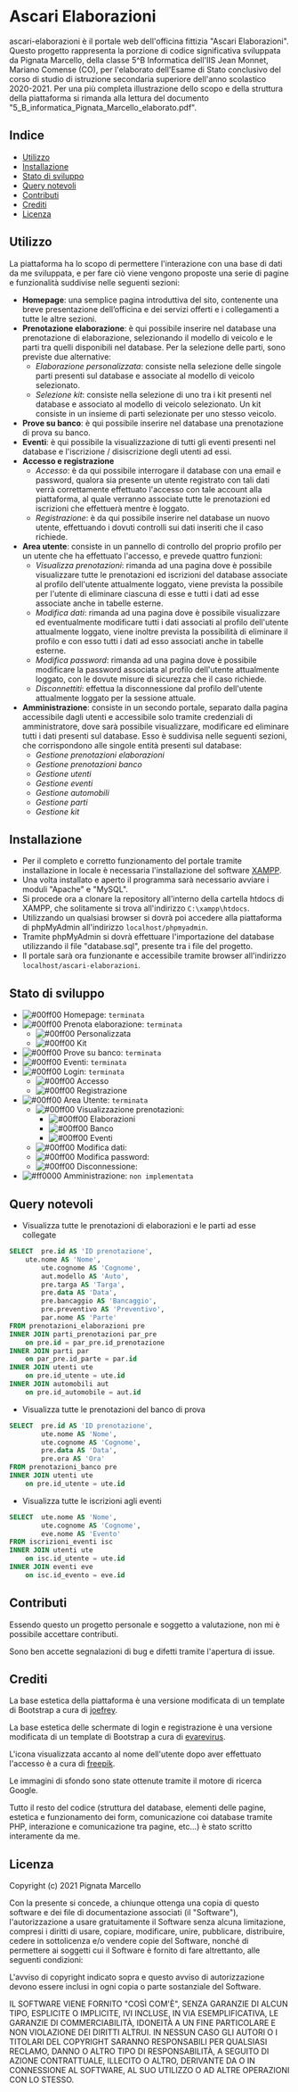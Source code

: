 # Ascari Elaborazioni
ascari-elaborazioni è il portale web dell'officina fittizia "Ascari Elaborazioni". Questo progetto rappresenta la porzione di codice significativa sviluppata da Pignata Marcello, della classe 5^B Informatica dell'IIS Jean Monnet, Mariano Comense (CO), per l'elaborato dell'Esame di Stato conclusivo del corso di studio di istruzione secondaria superiore dell'anno scolastico 2020-2021. Per una più completa illustrazione dello scopo e della struttura della piattaforma si rimanda alla lettura del documento "5_B_informatica_Pignata_Marcello_elaborato.pdf".

## Indice

* [Utilizzo](#utilizzo)
* [Installazione](#installazione)
* [Stato di sviluppo](#stato-di-sviluppo)
* [Query notevoli](#query-notevoli)
* [Contributi](#contributi)
* [Crediti](#crediti)
* [Licenza](#licenza)

## Utilizzo
	 
La piattaforma ha lo scopo di permettere l'interazione con una base di dati da me sviluppata, e per fare ciò viene vengono proposte una serie di pagine e funzionalità suddivise nelle seguenti sezioni:
* **Homepage**: una semplice pagina introduttiva del sito, contenente una breve presentazione dell’officina e dei servizi offerti e i collegamenti a tutte le altre sezioni.
* **Prenotazione elaborazione**: è qui possibile inserire nel database una prenotazione di elaborazione, selezionando il modello di veicolo e le parti tra quelli disponibili nel database. Per la selezione delle parti, sono previste due alternative:
  * *Elaborazione personalizzata*: consiste nella selezione delle singole parti presenti sul database e associate al modello di veicolo selezionato.
  * *Selezione kit*: consiste nella selezione di uno tra i kit presenti nel database e associato al modello di veicolo selezionato. Un kit consiste in un insieme di parti selezionate per uno stesso veicolo.
* **Prove su banco**: è qui possibile inserire nel database una prenotazione di prova su banco.
* **Eventi**: è qui possibile la visualizzazione di tutti gli eventi presenti nel database e l'iscrizione / disiscrizione degli utenti ad essi.
* **Accesso e registrazione**
  * *Accesso*: è da qui possibile interrogare il database con una email e password, qualora sia presente un utente registrato con tali dati verrà correttamente effettuato l'accesso con tale account alla piattaforma, al quale verranno associate tutte le prenotazioni ed iscrizioni che effettuerà mentre è loggato.
  * *Registrazione*: è da qui possibile inserire nel database un nuovo utente, effettuando i dovuti controlli sui dati inseriti che il caso richiede.
* **Area utente**: consiste in un pannello di controllo del proprio profilo per un utente che ha effettuato l'accesso, e prevede quattro funzioni:
  * *Visualizza prenotazioni*: rimanda ad una pagina dove è possibile visualizzare tutte le prenotazioni ed iscrizioni del database associate al profilo dell'utente attualmente loggato, viene prevista la possibile per l'utente di eliminare ciascuna di esse e tutti i dati ad esse associate anche in tabelle esterne.
  * *Modifica dati*: rimanda ad una pagina dove è possibile visualizzare ed eventualmente modificare tutti i dati associati al profilo dell'utente attualmente loggato, viene inoltre prevista la possibilità di eliminare il profilo e con esso tutti i dati ad esso associati anche in tabelle esterne.
  * *Modifica password*: rimanda ad una pagina dove è possibile modificare la password associata al profilo dell'utente attualmente loggato, con le dovute misure di sicurezza che il caso richiede.
  * *Disconnettiti*: effettua la disconnessione dal profilo dell'utente attualmente loggato per la sessione attuale.
* **Amministrazione**: consiste in un secondo portale, separato dalla pagina accessibile dagli utenti e accessibile solo tramite credenziali di amministratore, dove sarà possibile visualizzare, modificare ed eliminare tutti i dati presenti sul database. Esso è suddivisa nelle seguenti sezioni, che corrispondono alle singole entità presenti sul database:
  * *Gestione prenotazioni elaborazioni*
  * *Gestione prenotazioni banco*
  * *Gestione utenti*
  * *Gestione eventi*
  * *Gestione automobili*
  * *Gestione parti*
  * *Gestione kit*

## Installazione
* Per il completo e corretto funzionamento del portale tramite installazione in locale è necessaria l'installazione del software [XAMPP](https://www.apachefriends.org/).
* Una volta installato e aperto il programma sarà necessario avviare i moduli  "Apache" e "MySQL".
* Si procede ora a clonare la repository all'interno della cartella htdocs di XAMPP, che solitamente si trova all'indirizzo `C:\xampp\htdocs`.
* Utilizzando un qualsiasi browser si dovrà poi accedere alla piattaforma di phpMyAdmin all'indirizzo `localhost/phpmyadmin`.
* Tramite phpMyAdmin si dovrà effettuare l'importazione del database utilizzando il file "database.sql", presente tra i file del progetto.
* Il portale sarà ora funzionante e accessibile tramite browser all'indirizzo `localhost/ascari-elaborazioni`.

## Stato di sviluppo
* ![#00ff00](https://via.placeholder.com/15/00ff00/000000?text=+) Homepage: `terminata`
* ![#00ff00](https://via.placeholder.com/15/00ff00/000000?text=+) Prenota elaborazione: `terminata`
  * ![#00ff00](https://via.placeholder.com/15/00ff00/000000?text=+) Personalizzata
  * ![#00ff00](https://via.placeholder.com/15/00ff00/000000?text=+) Kit
* ![#00ff00](https://via.placeholder.com/15/00ff00/000000?text=+) Prove su banco: `terminata`
* ![#00ff00](https://via.placeholder.com/15/00ff00/000000?text=+) Eventi: `terminata`
* ![#00ff00](https://via.placeholder.com/15/00ff00/000000?text=+) Login: `terminata`
  * ![#00ff00](https://via.placeholder.com/15/00ff00/000000?text=+) Accesso
  * ![#00ff00](https://via.placeholder.com/15/00ff00/000000?text=+) Registrazione
* ![#00ff00](https://via.placeholder.com/15/00ff00/000000?text=+) Area Utente: `terminata`
  * ![#00ff00](https://via.placeholder.com/15/00ff00/000000?text=+) Visualizzazione prenotazioni:
    * ![#00ff00](https://via.placeholder.com/15/00ff00/000000?text=+) Elaborazioni
    * ![#00ff00](https://via.placeholder.com/15/00ff00/000000?text=+) Banco
    * ![#00ff00](https://via.placeholder.com/15/00ff00/000000?text=+) Eventi
  * ![#00ff00](https://via.placeholder.com/15/00ff00/000000?text=+) Modifica dati:
  * ![#00ff00](https://via.placeholder.com/15/00ff00/000000?text=+) Modifica password:
  * ![#00ff00](https://via.placeholder.com/15/00ff00/000000?text=+) Disconnessione:
* ![#ff0000](https://via.placeholder.com/15/ff0000/000000?text=+) Amministrazione: `non implementata`

## Query notevoli

* Visualizza tutte le prenotazioni di elaborazioni e le parti ad esse collegate
```sql
SELECT 	pre.id AS 'ID prenotazione',
	ute.nome AS 'Nome',
        ute.cognome AS 'Cognome',
        aut.modello AS 'Auto',
        pre.targa AS 'Targa',
        pre.data AS 'Data',
        pre.bancaggio AS 'Bancaggio',
        pre.preventivo AS 'Preventivo',
        par.nome AS 'Parte'
FROM prenotazioni_elaborazioni pre
INNER JOIN parti_prenotazioni par_pre
    on pre.id = par_pre.id_prenotazione
INNER JOIN parti par
    on par_pre.id_parte = par.id
INNER JOIN utenti ute
    on pre.id_utente = ute.id
INNER JOIN automobili aut
    on pre.id_automobile = aut.id
```

* Visualizza tutte le prenotazioni del banco di prova
```sql
SELECT  pre.id AS 'ID prenotazione',
        ute.nome AS 'Nome',
        ute.cognome AS 'Cognome',
        pre.data AS 'Data',
        pre.ora AS 'Ora'
FROM prenotazioni_banco pre
INNER JOIN utenti ute
    on pre.id_utente = ute.id
```

* Visualizza tutte le iscrizioni agli eventi
```sql
SELECT  ute.nome AS 'Nome',
        ute.cognome AS 'Cognome',
        eve.nome AS 'Evento'
FROM iscrizioni_eventi isc
INNER JOIN utenti ute
    on isc.id_utente = ute.id
INNER JOIN eventi eve
    on isc.id_evento = eve.id
```

## Contributi
Essendo questo un progetto personale e soggetto a valutazione, non mi è possibile accettare contributi.

Sono ben accette segnalazioni di bug e difetti tramite l'apertura di issue.

## Crediti
La base estetica della piattaforma è una versione modificata di un template di Bootstrap a cura di [joefrey](https://colorlib.com/wp/author/joefreymahusay/).

La base estetica delle schermate di login e registrazione è una versione modificata di un template di Bootstrap a cura di [evarevirus](https://bootsnipp.com/evarevirus).

L'icona visualizzata accanto al nome dell'utente dopo aver effettuato l'accesso è a cura di [freepik](https://www.flaticon.com/authors/freepik).

Le immagini di sfondo sono state ottenute tramite il motore di ricerca Google.

Tutto il resto del codice (struttura del database, elementi delle pagine, estetica e funzionamento dei form, comunicazione coi database tramite PHP, interazione e comunicazione tra pagine, etc...) è stato scritto interamente da me.

## Licenza
Copyright (c) 2021 Pignata Marcello

Con la presente si concede, a chiunque ottenga una copia di questo software e dei file di documentazione associati (il "Software"), l'autorizzazione a usare gratuitamente il Software senza alcuna limitazione, compresi i diritti di usare, copiare, modificare, unire, pubblicare, distribuire, cedere in sottolicenza e/o vendere copie del Software, nonché di permettere ai soggetti cui il Software è fornito di fare altrettanto, alle seguenti condizioni:

L'avviso di copyright indicato sopra e questo avviso di autorizzazione devono essere inclusi in ogni copia o parte sostanziale del Software.

IL SOFTWARE VIENE FORNITO "COSÌ COM'È", SENZA GARANZIE DI ALCUN TIPO, ESPLICITE O IMPLICITE, IVI INCLUSE, IN VIA ESEMPLIFICATIVA, LE GARANZIE DI COMMERCIABILITÀ, IDONEITÀ A UN FINE PARTICOLARE E NON VIOLAZIONE DEI DIRITTI ALTRUI. IN NESSUN CASO GLI AUTORI O I TITOLARI DEL COPYRIGHT SARANNO RESPONSABILI PER QUALSIASI RECLAMO, DANNO O ALTRO TIPO DI RESPONSABILITÀ, A SEGUITO DI AZIONE CONTRATTUALE, ILLECITO O ALTRO, DERIVANTE DA O IN CONNESSIONE AL SOFTWARE, AL SUO UTILIZZO O AD ALTRE OPERAZIONI CON LO STESSO.
